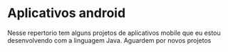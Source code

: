 # Aplicativos android
Nesse repertorio tem alguns projetos de aplicativos mobile que eu estou desenvolvendo com a linguagem Java. Aguardem por novos projetos
